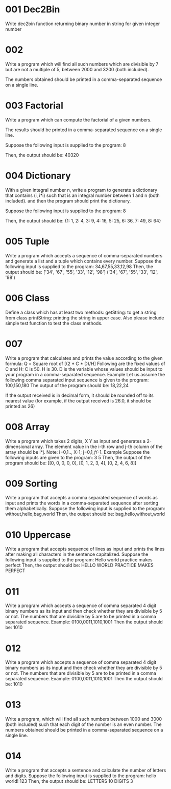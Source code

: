 # 001 Dec2Bin
Write dec2bin function returning binary number in string for given integer number

# 002
Write a program which will find all such numbers which are divisible by 7 but are not a multiple of 5, between 2000 and 3200 (both included).

The numbers obtained should be printed in a comma-separated sequence on a single line.

# 003 Factorial
Write a program which can compute the factorial of a given numbers.

The results should be printed in a comma-separated sequence on a single line.

Suppose the following input is supplied to the program:
8

Then, the output should be:
40320

# 004 Dictionary
With a given integral number n, write a program to generate a dictionary that contains (i, i*i) such that is an integral number between 1 and n (both included). and then the program should print the dictionary.

Suppose the following input is supplied to the program:
8

Then, the output should be:
{1: 1, 2: 4, 3: 9, 4: 16, 5: 25, 6: 36, 7: 49, 8: 64}

# 005 Tuple
Write a program which accepts a sequence of comma-separated numbers
and generate a list and a tuple which contains every number.
Suppose the following input is supplied to the program:
34,67,55,33,12,98
Then, the output should be:
['34', '67', '55', '33', '12', '98']
('34', '67', '55', '33', '12', '98')

# 006 Class
Define a class which has at least two methods:
getString: to get a string from class
printString: printing the string in upper case.
Also please include simple test function to test the class methods.

# 007 
Write a program that calculates and prints the value according to the given formula:
Q = Square root of [(2 * C * D)/H]
Following are the fixed values of C and H:
C is 50. H is 30.
D is the variable whose values should be input to your program in a comma-separated sequence.
Example
Let us assume the following comma separated input sequence is given to the program:
100,150,180
The output of the program should be:
18,22,24

If the output received is in decimal form, it should be rounded off to its nearest value 
(for example, if the output received is 26.0, it should be printed as 26)

# 008 Array
Write a program which takes 2 digits, X Y as input and generates a 2-dimensional array. 
The element value in the i-th row and j-th column of the array should be i*j.
Note: i=0,1.., X-1; j=0,1,¡­Y-1.
Example
Suppose the following inputs are given to the program:
3 5
Then, the output of the program should be:
[[0, 0, 0, 0, 0], [0, 1, 2, 3, 4], [0, 2, 4, 6, 8]] 


# 009 Sorting
Write a program that accepts a comma separated sequence of words as input 
and prints the words in a comma-separated sequence after sorting them alphabetically.
Suppose the following input is supplied to the program:
without,hello,bag,world
Then, the output should be:
bag,hello,without,world

# 010 Uppercase
Write a program that accepts sequence of lines as input and prints the lines after making all characters in the sentence capitalized.
Suppose the following input is supplied to the program:
Hello world
practice makes perfect
Then, the output should be:
HELLO WORLD
PRACTICE MAKES PERFECT

# 011
Write a program which accepts a sequence of comma separated 4 digit binary numbers as its input and then check whether they are divisible by 5 or not. 
The numbers that are divisible by 5 are to be printed in a comma separated sequence.
Example:
0100,0011,1010,1001
Then the output should be:
1010

# 012
Write a program which accepts a sequence of comma separated 4 digit binary numbers as its input and then check whether they are divisible by 5 or not. 
The numbers that are divisible by 5 are to be printed in a comma separated sequence.
Example:
0100,0011,1010,1001
Then the output should be:
1010

# 013 
 Write a program, which will find all such numbers between 1000 and 3000 (both included) 
 such that each digit of the number is an even number.
 The numbers obtained should be printed in a comma-separated sequence on a single line.

# 014
 Write a program that accepts a sentence and calculate the number of letters and digits.
 Suppose the following input is supplied to the program:
 hello world! 123
 Then, the output should be:
 LETTERS 10
 DIGITS 3
